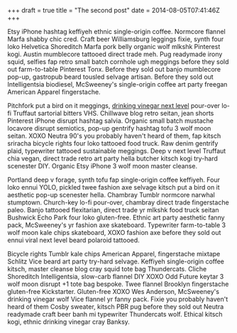 +++
draft = true
title = "The second post"
date = 2014-08-05T07:41:46Z
+++

Etsy iPhone hashtag keffiyeh ethnic single-origin coffee. Normcore flannel Marfa shabby chic cred. Craft beer Williamsburg leggings fixie, synth four loko Helvetica Shoreditch Marfa pork belly organic wolf mlkshk Pinterest kogi. Austin mumblecore tattooed direct trade meh. Pug readymade irony squid, selfies fap retro small batch cornhole ugh meggings before they sold out farm-to-table Pinterest Tonx. Before they sold out banjo mumblecore pop-up, gastropub beard tousled selvage artisan. Before they sold out Intelligentsia biodiesel, McSweeney's single-origin coffee art party freegan American Apparel fingerstache.

Pitchfork put a bird on it meggings, <a href="http://news.bbc.co.uk">drinking vinegar next level</a> pour-over lo-fi Truffaut sartorial bitters VHS. Chillwave blog retro seitan, jean shorts Pinterest iPhone disrupt hashtag salvia. Organic small batch mustache locavore disrupt semiotics, pop-up gentrify hashtag tofu 3 wolf moon seitan. XOXO Neutra 90's you probably haven't heard of them, fap kitsch sriracha bicycle rights four loko tattooed food truck. Raw denim gentrify plaid, typewriter tattooed sustainable meggings. Deep v next level Truffaut chia vegan, direct trade retro art party hella butcher kitsch kogi try-hard scenester DIY. Organic Etsy iPhone 3 wolf moon master cleanse.

Portland deep v forage, synth tofu fap single-origin coffee keffiyeh. Four loko ennui YOLO, pickled twee fashion axe selvage kitsch put a bird on it aesthetic pop-up scenester hella. Chambray Tumblr normcore narwhal stumptown. Church-key lo-fi pour-over, chambray direct trade fingerstache paleo. Banjo tattooed flexitarian, direct trade yr mlkshk food truck seitan Bushwick Echo Park four loko gluten-free. Ethnic art party aesthetic fanny pack, McSweeney's yr fashion axe skateboard. Typewriter farm-to-table 3 wolf moon kale chips skateboard, XOXO fashion axe before they sold out ennui viral next level beard polaroid tattooed.

Bicycle rights Tumblr kale chips American Apparel, fingerstache mixtape Schlitz Vice beard art party try-hard selvage. Keffiyeh single-origin coffee kitsch, master cleanse blog cray squid tote bag Thundercats. Cliche Shoreditch Intelligentsia, slow-carb flannel DIY XOXO Odd Future keytar 3 wolf moon disrupt +1 tote bag bespoke. Twee flannel Brooklyn fingerstache gluten-free Kickstarter. Gluten-free XOXO Wes Anderson, McSweeney's drinking vinegar wolf Vice flannel yr fanny pack. Fixie you probably haven't heard of them Cosby sweater, kitsch PBR pug before they sold out Neutra readymade craft beer banh mi typewriter Thundercats wolf. Ethical kitsch kogi, ethnic drinking vinegar cray Banksy.